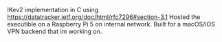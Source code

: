 IKev2 implementation in C using https://datatracker.ietf.org/doc/html/rfc7296#section-3.1 
Hosted the executible on a Raspberry Pi 5 on internal network.
Built for a macOS/iOS VPN backend that im working on.
